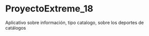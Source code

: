 # ProyectoExtreme_18
Aplicativo sobre información, tipo catalogo, sobre los deportes de catálogos  
